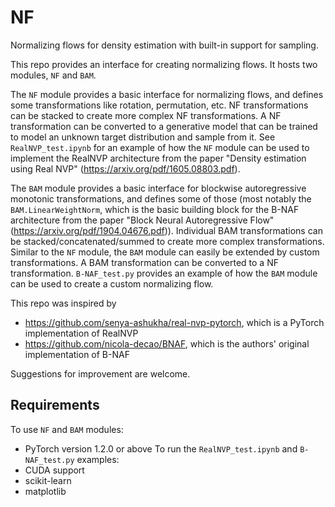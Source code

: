 # NF
Normalizing flows for density estimation with built-in support for sampling.

This repo provides an interface for creating normalizing flows.
It hosts two modules, `NF` and `BAM`.

The `NF` module provides a basic interface for normalizing flows, and defines some transformations like rotation, permutation, etc.
NF transformations can be stacked to create more complex NF transformations.
A NF transformation can be converted to a generative model that can be trained to model an unknown target distribution and sample from it.
See `RealNVP_test.ipynb` for an example of how the `NF` module can be used to implement the RealNVP architecture from the paper "Density estimation using Real NVP" (<https://arxiv.org/pdf/1605.08803.pdf>).

The `BAM` module provides a basic interface for blockwise autoregressive monotonic transformations, and defines some of those (most notably the `BAM.LinearWeightNorm`, which is the basic building block for the B-NAF architecture from the paper "Block Neural Autoregressive Flow" (<https://arxiv.org/pdf/1904.04676.pdf>)).
Individual BAM transformations can be stacked/concatenated/summed to create more complex transformations.
Similar to the `NF` module, the `BAM` module can easily be extended by custom transformations.
A BAM transformation can be converted to a NF transformation.
`B-NAF_test.py` provides an example of how the `BAM` module can be used to create a custom normalizing flow.

This repo was inspired by
- <https://github.com/senya-ashukha/real-nvp-pytorch>, which is a PyTorch implementation of RealNVP
- <https://github.com/nicola-decao/BNAF>, which is the authors' original implementation of B-NAF

Suggestions for improvement are welcome.

## Requirements
To use `NF` and `BAM` modules:
- PyTorch version 1.2.0 or above
To run the `RealNVP_test.ipynb` and `B-NAF_test.py` examples:
- CUDA support
- scikit-learn
- matplotlib
